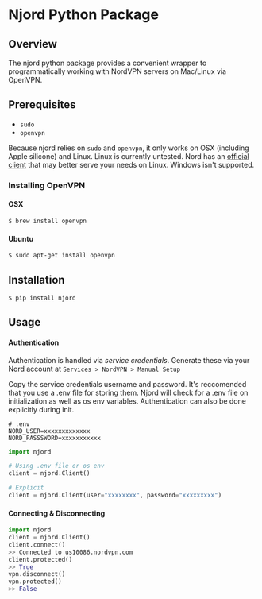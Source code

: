 # Njord Python Package
## Overview
The njord python package provides a convenient wrapper to programmatically working with NordVPN servers on Mac/Linux via OpenVPN.

## Prerequisites
- `sudo`
- `openvpn`

Because njord relies on `sudo` and `openvpn`, it only works on OSX (including Apple silicone) and Linux. Linux is currently untested. Nord has an [official client](https://support.nordvpn.com/Connectivity/Linux/) that may better serve your needs on Linux. Windows isn't supported.

### Installing OpenVPN
#### OSX
`$ brew install openvpn`

#### Ubuntu
`$ sudo apt-get install openvpn`

## Installation

`$ pip install njord`

## Usage
#### Authentication
Authentication is handled via *service credentials*. Generate these via your Nord account at `Services > NordVPN > Manual Setup`

Copy the service credentials username and password. It's reccomended that you use a .env file for storing them. Njord will check for a .env file on initialization as well as os env variables. Authentication can also be done explicitly during init.



```
# .env
NORD_USER=xxxxxxxxxxxxx
NORD_PASSSWORD=xxxxxxxxxxx
```

```python
import njord

# Using .env file or os env
client = njord.Client()

# Explicit
client = njord.Client(user="xxxxxxxx", password="xxxxxxxxx")
```

#### Connecting & Disconnecting
``` python
import njord
client = njord.Client()
client.connect()
>> Connected to us10086.nordvpn.com
client.protected()
>> True
vpn.disconnect()
vpn.protected()
>> False
```

